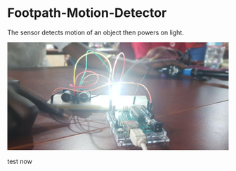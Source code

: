 # Footpath-Motion-Detector
The sensor detects motion of an object then powers on light.

![pic](demo.jpg)

test now
